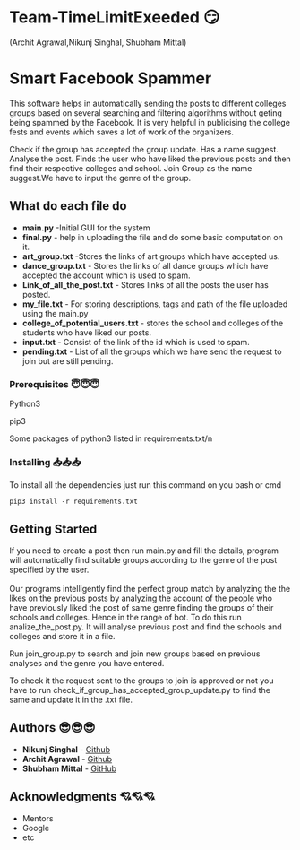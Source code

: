 # Team-TimeLimitExeeded 😏 
(Archit Agrawal,Nikunj Singhal, Shubham Mittal)


# Smart Facebook Spammer 
This software helps in automatically sending the posts to different colleges groups based on several searching and filtering algorithms without geting being spammed by the Facebook. It is very helpful in publicising the college fests and events which saves a lot of work of the organizers.



Check if the group has accepted the group update.
Has a name suggest.
Analyse the post.
Finds the user who have liked the previous posts and then find their respective colleges and school.
Join Group as the name suggest.We have to input the genre of the group.


## What do each file do
* **main.py**   -Initial GUI for the system
* **final.py**  - help in uploading the file and do some basic computation on it.
* **art_group.txt**       -Stores the links of art groups which have accepted us.
* **dance_group.txt**    - Stores the links of all dance groups which have accepted the account which is used to spam.
* **Link_of_all_the_post.txt** - Stores links of all the posts the user has posted.
* **my_file.txt**  - For storing descriptions, tags and path of the file uploaded using the main.py
* **college_of_potential_users.txt** - stores the school and colleges of the students who have liked our posts.
* **input.txt**     - Consist of the link of the id which is used to spam.
* **pending.txt** - List of all the groups which we have send the request to join but are still pending.

### Prerequisites 😇😇😇

Python3<br />

pip3<br />

Some packages of python3 listed in requirements.txt/n



### Installing    📥📥📥


To install all the dependencies just run this command on you bash or cmd

```
pip3 install -r requirements.txt 
```

## Getting Started 
If you need to create a post then run main.py and fill the details, program will automatically find suitable groups according to the genre of the post specified by the user.
<br/>
<br/>
Our programs intelligently find the perfect group match by analyzing the the likes on the previous posts by analyzing the account of the people who have previously liked the post of same genre,finding the groups of their schools and colleges. Hence in the range of bot.
To do this run analize_the_post.py. It will analyse previous post and find the schools and colleges and store it in a file.
<br/>

Run join_group.py to search and join new groups based on previous analyses and the genre you have entered.

To check it the request sent to the groups to join is approved or not you have to run check_if_group_has_accepted_group_update.py to find the same and update it in the .txt file.
## Authors  😎😎😎

* **Nikunj Singhal**  - [Github](https://github.com/00NoisyMime00)
* **Archit Agrawal**  - [Github](https://github.com/nahimilega)
* **Shubham Mittal**  - [GitHub](https://github.com/shubhammittal05032000)

## Acknowledgments 💘💘💘

* Mentors
* Google
* etc
